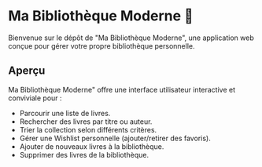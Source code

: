 # Ma Bibliothèque Moderne 📖

Bienvenue sur le dépôt de "Ma Bibliothèque Moderne", une application web conçue pour gérer votre  propre bibliothèque personnelle.

## Aperçu

Ma Bibliothèque Moderne" offre une interface utilisateur interactive et conviviale pour :
*   Parcourir une liste de livres.
*   Rechercher des livres par titre ou auteur.
*   Trier la collection selon différents critères.
*   Gérer une Wishlist personnelle (ajouter/retirer des favoris).
*   Ajouter de nouveaux livres à la bibliothèque.  
*   Supprimer des livres de la bibliothèque.
